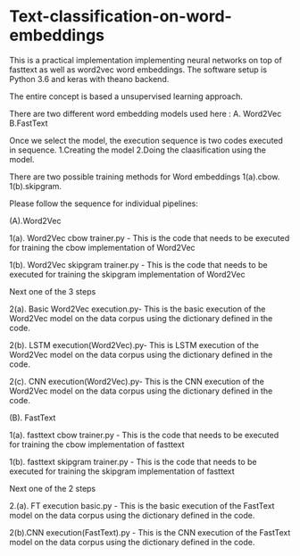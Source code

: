# Text-classification-on-word-embeddings
This is a practical implementation implementing neural networks on top of  fasttext as well as word2vec word embeddings.
The software setup is Python 3.6 and keras with theano backend.

The entire concept is based a unsupervised learning approach.

There are two different word embedding models used here :
A. Word2Vec
B.FastText

Once we select the model, the execution sequence is two codes executed in sequence. 
1.Creating the model
2.Doing the claasification using the  model.



There are two possible training methods for Word embeddings
1(a).cbow.
1(b).skipgram.







Please follow the sequence for individual pipelines:


(A).Word2Vec
 
1(a). Word2Vec cbow trainer.py - This is the code that needs to be executed for training the cbow implementation of Word2Vec



1(b). Word2Vec skipgram trainer.py - This is the code that needs to be executed for training the skipgram implementation of Word2Vec

Next one of the 3 steps

2(a). Basic Word2Vec execution.py- This is the basic execution of the  Word2Vec model on the data corpus using the dictionary defined in the code.

2(b). LSTM execution(Word2Vec).py- This is LSTM execution of the Word2Vec model on the data corpus using the dictionary defined in the code.
 
 2(c). CNN execution(Word2Vec).py- This is the CNN execution of the Word2Vec model on the data corpus using the dictionary defined in the code.
 
 

(B). FastText



1(a). fasttext cbow trainer.py - This is the code that needs to be executed for training the cbow implementation of fasttext



1(b). fasttext skipgram trainer.py - This is the code that needs to be executed for training the skipgram implementation of fasttext 


Next one of the 2 steps

2.(a). FT execution basic.py - This is the basic execution of the  FastText model on the data corpus using the dictionary defined in the code.

2(b).CNN execution(FastText).py -  This is the CNN execution of the  FastText model on the data corpus using the dictionary defined in the code.
 




